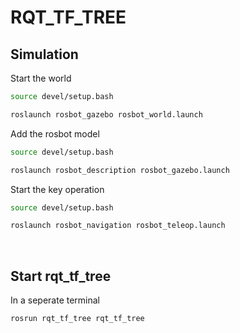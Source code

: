 # RQT_TF_TREE

## Simulation

Start the world

```sh
source devel/setup.bash
```
```sh
roslaunch rosbot_gazebo rosbot_world.launch
```

Add the rosbot model
```sh
source devel/setup.bash
```

```sh
roslaunch rosbot_description rosbot_gazebo.launch
```
Start the key operation
```sh
source devel/setup.bash
```
```sh
roslaunch rosbot_navigation rosbot_teleop.launch
```

<br>

## Start rqt_tf_tree

In a seperate terminal

```sh
rosrun rqt_tf_tree rqt_tf_tree
```